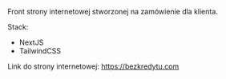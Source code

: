 Front strony internetowej stworzonej na zamówienie dla klienta. 

Stack: 
- NextJS
- TailwindCSS

Link do strony internetowej: https://bezkredytu.com
